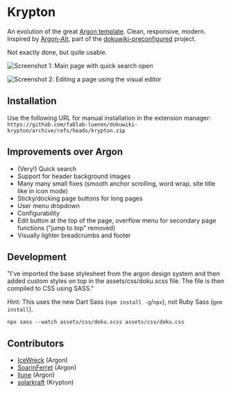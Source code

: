 # Krypton

An evolution of the great [Argon template](https://github.com/IceWreck/Argon-Dokuwiki-Template). Clean, responsive, modern. Inspired by [Argon-Alt](https://github.com/jlysd/Argon-Dokuwiki-Template), part of the [dokuwiki-preconfigured](https://github.com/fablab-luenen/dokuwiki-preconfigured/) project. 

Not exactly done, but quite usable. 

![Screenshot 1: Main page with quick search open](https://i.imgur.com/HvCnAFC.png)

![Screenshot 2: Editing a page using the visual editor](https://i.imgur.com/mmVrJkL.png)

## Installation
Use the following URL for manual installation in the extension manager: `https://github.com/fablab-luenen/dokuwiki-krypton/archive/refs/heads/krypton.zip`

## Improvements over Argon

- (Very!) Quick search
- Support for header background images
- Many many small fixes (smooth anchor scrolling, word wrap, site title like in icon mode)
- Sticky/docking page buttons for long pages
- User menu dropdown
- Configurability
- Edit button at the top of the page, overflow menu for secondary page functions ("jump to top" removed)
- Visually lighter breadcrumbs and footer

## Development
"I've imported the base stylesheet from the argon design system and then added custom styles on top in the assets/css/doku.scss file. The file is then compiled to CSS using SASS."

Hint: This uses the new Dart Sass (`npm install -g`/`npx`), not Ruby Sass (`gem install`). 

```
npx sass --watch assets/css/doku.scss assets/css/doku.css
```

## Contributors

- [IceWreck](https://github.com/IceWreck) (Argon)
- [SoarinFerret](https://github.com/SoarinFerret) (Argon)
- [llune](https://github.com/llune) (Argon)
- [solarkraft](https://github.com/solarkraft) (Krypton)
